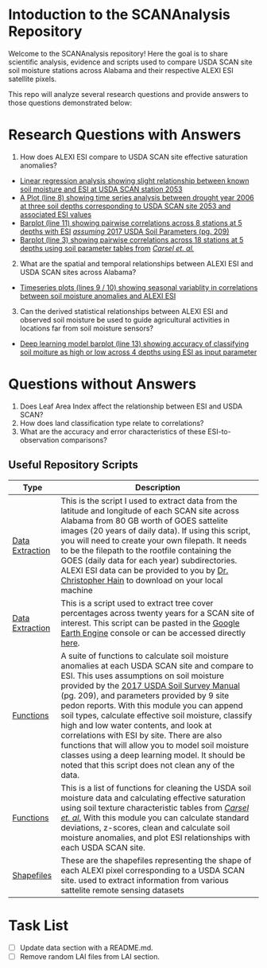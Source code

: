 # Intoduction to the SCANAnalysis Repository
Welcome to the SCANAnalysis repository! Here the goal is to share scientific analysis, evidence and scripts used to compare USDA SCAN site soil moisture stations across Alabama and their respective ALEXI ESI satellite pixels. 

This repo will analyze several research questions and provide answers to those questions demonstrated below:  

# Research Questions with Answers
1. How does ALEXI ESI compare to USDA SCAN site effective saturation anomalies?
- [Linear regression analysis showing slight relationship between known soil moisture and ESI at USDA SCAN station 2053](https://github.com/Corey4005/SCANAnalysis/blob/main/notebooks/Timeseries%20Analysis%20-%20SCAN%202053.ipynb)
- [A Plot (line 8) showing time series analysis between drought year 2006 at three soil depths corresponding to USDA SCAN site 2053 and associated ESI values](https://github.com/Corey4005/SCANAnalysis/blob/main/SCAN-scripts/SCAN%20vs%20ESI%20updates.ipynb)
- [Barplot (line 11) showing pairwise correlations across 8 stations at 5 depths with ESI](https://github.com/Corey4005/SCANAnalysis/blob/main/SCAN-scripts/SCAN%20vs%20ESI%20updates.ipynb) [*assuming* 2017 USDA Soil Parameters (pg. 209)](https://www.nrcs.usda.gov/wps/portal/nrcs/detailfull/soils/ref/?cid=nrcs142p2_054262)
- [Barplot (line 3) showing pairwise correlations across 18 stations at 5 depths using soil parameter tables from](https://github.com/Corey4005/SCANAnalysis/blob/main/SCAN-scripts/Statistics.ipynb) [*Carsel et. al.*](https://hwbdocuments.env.nm.gov/Los%20Alamos%20National%20Labs/General/14689.PDF?msclkid=a36b5239b03c11ec83b65afc7552cc4a)

2. What are the spatial and temporal relationships between ALEXI ESI and USDA SCAN sites across Alabama? 
- [Timeseries plots (lines 9 / 10) showing seasonal variablity in correlations between soil moisture anomalies and ALEXI ESI](https://github.com/Corey4005/SCANAnalysis/blob/main/SCAN-scripts/SCAN%20vs%20ESI%20updates.ipynb)

3. Can the derived statistical relationships between ALEXI ESI and observed
soil moisture be used to guide agricultural activities in locations far from
soil moisture sensors?
- [Deep learning model barplot (line 13) showing accuracy of classifying soil moiture as high or low across 4 depths using ESI as input parameter](https://github.com/Corey4005/SCANAnalysis/blob/main/SCAN-scripts/SCAN%20vs%20ESI%20updates.ipynb) 

# Questions without Answers 
1. Does Leaf Area Index affect the relationship between ESI and USDA SCAN? 
2. How does land classification type relate to correlations? 
3. What are the accuracy and error characteristics of these ESI-to-observation
comparisons?

## Useful Repository Scripts 
| Type | Description |
| ---- | ---- | 
|[Data Extraction](https://github.com/Corey4005/SCANAnalysis/blob/main/ESI-scripts/ExtractESI.py)| This is the script I used to extract data from the latitude and longitude of each SCAN site across Alabama from 80 GB worth of GOES sattelite images (20 years of daily data). If using this script, you will need to create your own filepath. It needs to be the filepath to the rootfile containing the GOES (daily data for each year) subdirectories. ALEXI ESI data can be provided to you by [Dr. Christopher Hain](https://weather.msfc.nasa.gov/sport/staff/chris_hain/?msclkid=e9d7c9a3b03711ec9b556478c604d69f) to download on your local machine|
|[Data Extraction](https://github.com/Corey4005/SCANAnalysis/blob/main/Earth-Engine/SCANTreeCover.js)| This is a script used to extract tree cover percentages across twenty years for a SCAN site of interest. This script can be pasted in the [Google Earth Engine](https://earthengine.google.com/) console or can be accessed directly [here](https://code.earthengine.google.com/e69616eae671012a18a2a954da7bc233). | 
| [Functions](https://github.com/Corey4005/SCANAnalysis/blob/main/SCAN-scripts/effective_SM_conversion_all.py) | A suite of functions to calculate soil moisture anomalies at each USDA SCAN site and compare to ESI. This uses assumptions on soil moisture provided by the [2017 USDA Soil Survey Manual](https://www.nrcs.usda.gov/wps/portal/nrcs/detailfull/soils/ref/?cid=nrcs142p2_054262) (pg. 209), and parameters provided by 9 site pedon reports. With this module you can append soil types, calculate effective soil moisture, classify high and low water contents, and look at correlations with ESI by site. There are also functions that will allow you to model soil moisture classes using a deep learning model. It should be noted that this script does not clean any of the data. |
| [Functions](https://github.com/Corey4005/SCANAnalysis/blob/main/SCAN-scripts/assumptions.py) |This is a list of functions for cleaning the USDA soil moisture data and calculating effective saturation using soil texture characteristic tables from [*Carsel et. al.*](https://hwbdocuments.env.nm.gov/Los%20Alamos%20National%20Labs/General/14689.PDF?msclkid=a36b5239b03c11ec83b65afc7552cc4a) With this module you can calculate standard deviations, z-scores, clean and calculate soil moisture anomalies, and plot ESI relationships with each USDA SCAN site. |
|[Shapefiles](https://github.com/Corey4005/SCANAnalysis/tree/main/shapefiles)| These are the shapefiles representing the shape of each ALEXI pixel corresponding to a USDA SCAN site. used to extract information from various sattelite remote sensing datasets |

# Task List
- [ ] Update data section with a README.md. 
- [ ] Remove random LAI files from LAI section. 
